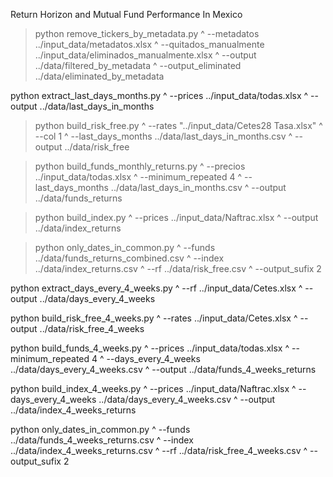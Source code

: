 Return Horizon and Mutual Fund Performance In Mexico


> python remove_tickers_by_metadata.py  ^
    --metadatos ../input_data/metadatos.xlsx  ^
    --quitados_manualmente ../input_data/eliminados_manualmente.xlsx  ^
    --output ../data/filtered_by_metadata  ^
    --output_eliminated ../data/eliminated_by_metadata


    

python extract_last_days_months.py ^
    --prices ../input_data/todas.xlsx ^
    --output ../data/last_days_in_months

> python build_risk_free.py ^
    --rates             "../input_data/Cetes28 Tasa.xlsx" ^
    --col               1 ^
    --last_days_months  ../data/last_days_in_months.csv ^
    --output            ../data/risk_free

> python build_funds_monthly_returns.py ^
    --precios          ../input_data/todas.xlsx ^
    --minimum_repeated 4 ^
    --last_days_months ../data/last_days_in_months.csv ^
    --output           ../data/funds_returns

> python build_index.py ^
    --prices ../input_data/Naftrac.xlsx ^
    --output ../data/index_returns

> python only_dates_in_common.py ^
    --funds        ../data/funds_returns_combined.csv ^
    --index        ../data/index_returns.csv ^
    --rf           ../data/risk_free.csv ^
    --output_sufix 2





python extract_days_every_4_weeks.py ^
    --rf     ../input_data/Cetes.xlsx ^
    --output ../data/days_every_4_weeks

python build_risk_free_4_weeks.py ^
    --rates    ../input_data/Cetes.xlsx ^
    --output   ../data/risk_free_4_weeks

python build_funds_4_weeks.py ^
    --prices               ../input_data/todas.xlsx ^
    --minimum_repeated     4 ^
    --days_every_4_weeks   ../data/days_every_4_weeks.csv ^
    --output               ../data/funds_4_weeks_returns

python build_index_4_weeks.py ^
    --prices               ../input_data/Naftrac.xlsx ^
    --days_every_4_weeks   ../data/days_every_4_weeks.csv ^
    --output               ../data/index_4_weeks_returns

python only_dates_in_common.py ^
    --funds        ../data/funds_4_weeks_returns.csv ^
    --index        ../data/index_4_weeks_returns.csv ^
    --rf           ../data/risk_free_4_weeks.csv ^
    --output_sufix 2